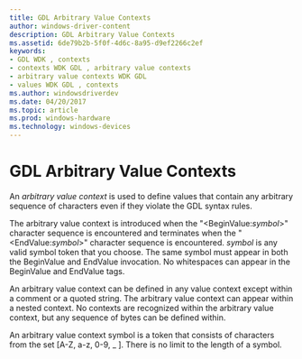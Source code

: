 ```yaml
---
title: GDL Arbitrary Value Contexts
author: windows-driver-content
description: GDL Arbitrary Value Contexts
ms.assetid: 6de79b2b-5f0f-4d6c-8a95-d9ef2266c2ef
keywords:
- GDL WDK , contexts
- contexts WDK GDL , arbitrary value contexts
- arbitrary value contexts WDK GDL
- values WDK GDL , contexts
ms.author: windowsdriverdev
ms.date: 04/20/2017
ms.topic: article
ms.prod: windows-hardware
ms.technology: windows-devices
---
```


# GDL Arbitrary Value Contexts


An *arbitrary value context* is used to define values that contain any arbitrary sequence of characters even if they violate the GDL syntax rules.

The arbitrary value context is introduced when the "&lt;BeginValue:*symbol*&gt;" character sequence is encountered and terminates when the "&lt;EndValue:*symbol*&gt;" character sequence is encountered. *symbol* is any valid symbol token that you choose. The same symbol must appear in both the BeginValue and EndValue invocation. No whitespaces can appear in the BeginValue and EndValue tags.

An arbitrary value context can be defined in any value context except within a comment or a quoted string. The arbitrary value context can appear within a nested context. No contexts are recognized within the arbitrary value context, but any sequence of bytes can be defined within.

An arbitrary value context symbol is a token that consists of characters from the set \[A-Z, a-z, 0-9, \_ \]. There is no limit to the length of a symbol.

 

 




